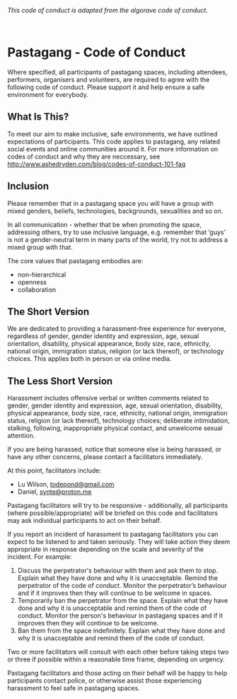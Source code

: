 *This code of conduct is adapted from the algorave code of conduct.*

<br>

# Pastagang - Code of Conduct

Where specified, all participants of pastagang spaces, including attendees, performers, organisers and volunteers, are required to agree with the following code of conduct. Please support it and help ensure a safe environment for everybody.

## What Is This?

To meet our aim to make inclusive, safe environments, we have outlined expectations of participants. This code applies to pastagang, any related social events and online communities around it. For more information on codes of conduct and why they are neccessary, see http://www.ashedryden.com/blog/codes-of-conduct-101-faq

## Inclusion

Please remember that in a pastagang space you will have a group with mixed genders, beliefs, technologies, backgrounds, sexualities and so on.

In all communication - whether that be when promoting the space, addressing others, try to use inclusive language, e.g. remember that ‘guys’ is not a gender-neutral term in many parts of the world, try not to address a mixed group with that.  

The core values that pastagang embodies are:
- non-hierarchical
- openness
- collaboration

## The Short Version

We are dedicated to providing a harassment-free experience for everyone, regardless of gender, gender identity and expression, age, sexual orientation, disability, physical appearance, body size, race, ethnicity, national origin, immigration status, religion (or lack thereof), or technology choices. This applies both in person or via online media.

## The Less Short Version

Harassment includes offensive verbal or written comments related to gender, gender identity and expression, age, sexual orientation, disability, physical appearance, body size, race, ethnicity, national origin, immigration status, religion (or lack thereof), technology choices; deliberate intimidation, stalking, following, inappropriate physical contact, and unwelcome sexual attention. 

If you are being harassed, notice that someone else is being harassed, or have any other concerns, please contact a facilitators immediately.

At this point, facilitators include: 
- Lu Wilson, todepond@gmail.com
- Daniel, synte@proton.me

Pastagang facilitators will try to be responsive - additionally, all participants (where possible/appropriate) will be briefed on this code and facilitators may ask individual participants to act on their behalf.

If you report an incident of harassment to pastagang facilitators you can expect to be listened to and taken seriously. They will take action they deem appropriate in response depending on the scale and severity of the incident.  For example:

1. Discuss the perpetrator's behaviour with them and ask them to stop.  Explain what they have done and why it is unacceptable.  Remind the perpetrator of the code of conduct.  Monitor the perpetrator’s behaviour and if it improves then they will continue to be welcome in spaces.
2. Temporarily ban the perpetrator from the space.  Explain what they have done and why it is unacceptable and remind them of the code of conduct.  Monitor the person's behaviour in pastagang spaces and if it improves then they will continue to be welcome.
3. Ban them from the space indefinitely.  Explain what they have done and why it is unacceptable and remind them of the code of conduct.

Two or more facilitators will consult with each other before taking steps two or three if possible within a reasonable time frame, depending on urgency.

Pastagang facilitators and those acting on their behalf will be happy to help participants contact police, or otherwise assist those experiencing harassment to feel safe in pastagang spaces.
